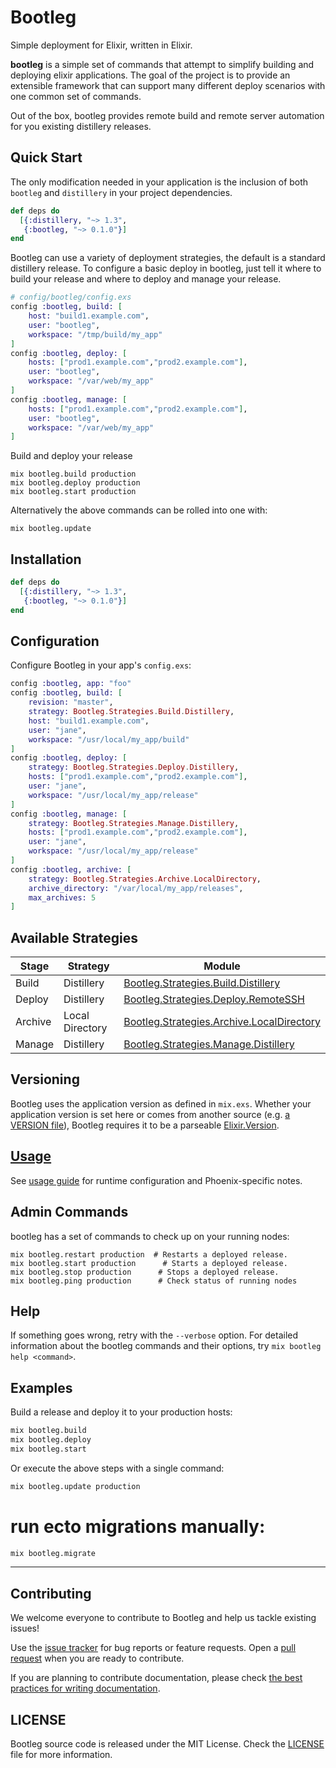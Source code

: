 # Bootleg

Simple deployment for Elixir, written in Elixir.

**bootleg** is a simple set of commands that attempt to simplify building and deploying elixir applications. The goal of the project is to provide an extensible framework that can support many different deploy scenarios with one common set of commands.

Out of the box, bootleg provides remote build and remote server automation for you existing distillery releases.

## Quick Start

The only modification needed in your application is the inclusion of both `bootleg` and `distillery` in your project dependencies.

```elixir
def deps do
  [{:distillery, "~> 1.3",
   {:bootleg, "~> 0.1.0"}]
end
```

Bootleg can use a variety of deployment strategies, the default is a standard distillery release. To configure a basic deploy in bootleg, just tell it where to build your release and where to deploy and manage your release.

```elixir
# config/bootleg/config.exs
config :bootleg, build: [
	host: "build1.example.com",
	user: "bootleg",
	workspace: "/tmp/build/my_app"
]
config :bootleg, deploy: [
	hosts: ["prod1.example.com","prod2.example.com"],
	user: "bootleg",
	workspace: "/var/web/my_app"
]
config :bootleg, manage: [
	hosts: ["prod1.example.com","prod2.example.com"],
	user: "bootleg",
	workspace: "/var/web/my_app"
]
```

Build and deploy your release

```console
mix bootleg.build production
mix bootleg.deploy production
mix bootleg.start production
```

Alternatively the above commands can be rolled into one with:

```console
mix bootleg.update
```

## Installation

```elixir
def deps do
  [{:distillery, "~> 1.3",
   {:bootleg, "~> 0.1.0"}]
end
```

## Configuration

Configure Bootleg in your app's `config.exs`:

```elixir
config :bootleg, app: "foo"
config :bootleg, build: [
	revision: "master",
	strategy: Bootleg.Strategies.Build.Distillery,
	host: "build1.example.com",
	user: "jane",
	workspace: "/usr/local/my_app/build"
]
config :bootleg, deploy: [
	strategy: Bootleg.Strategies.Deploy.Distillery,
	hosts: ["prod1.example.com","prod2.example.com"],
	user: "jane",
	workspace: "/usr/local/my_app/release"
]
config :bootleg, manage: [
	strategy: Bootleg.Strategies.Manage.Distillery,
	hosts: ["prod1.example.com","prod2.example.com"],
	user: "jane",
	workspace: "/usr/local/my_app/release"
]
config :bootleg, archive: [
	strategy: Bootleg.Strategies.Archive.LocalDirectory,
	archive_directory: "/var/local/my_app/releases",
	max_archives: 5
]
```

## Available Strategies

| Stage     | Strategy        | Module                                     |
|-----------|-----------------|--------------------------------------------|
| Build     | Distillery  | [Bootleg.Strategies.Build.Distillery](lib/strategies/build/distillery.ex)         |
| Deploy    | Distillery  | [Bootleg.Strategies.Deploy.RemoteSSH](lib/strategies/deploy/distillery.ex)        |
| Archive   | Local Directory | [Bootleg.Strategies.Archive.LocalDirectory](lib/strategies/archive/local_directory.ex)  |
| Manage     | Distillery  | [Bootleg.Strategies.Manage.Distillery](lib/strategies/administration/distillery.ex)|


## Versioning

Bootleg uses the application version as defined in `mix.exs`. Whether your application version is set here or comes from another source (e.g. [a VERSION file](https://gist.github.com/jeffweiss/9df547a4e472e3cf5bd3)), Bootleg requires it to be a parseable [Elixir.Version](https://hexdocs.pm/elixir/Version.html).

## [Usage](USAGE.md)

See [usage guide](USAGE.md) for runtime configuration and Phoenix-specific notes.

## Admin Commands

bootleg has a set of commands to check up on your running nodes:

```console
mix bootleg.restart production  # Restarts a deployed release.
mix bootleg.start production      # Starts a deployed release.
mix bootleg.stop production      # Stops a deployed release.
mix bootleg.ping production      # Check status of running nodes
```


## Help

If something goes wrong, retry with the `--verbose` option. 
For detailed information about the bootleg commands and their options, try `mix bootleg help <command>`.

## Examples

Build a release and deploy it to your production hosts:

```sh
mix bootleg.build
mix bootleg.deploy
mix bootleg.start
```

Or execute the above steps with a single command:

```sh
mix bootleg.update production
```

# run ecto migrations manually:

```sh
mix bootleg.migrate
```
-----

## Contributing

We welcome everyone to contribute to Bootleg and help us tackle existing issues!

Use the [issue tracker][issues] for bug reports or feature requests.
Open a [pull request][pulls] when you are ready to contribute.

If you are planning to contribute documentation, please check
[the best practices for writing documentation][writing-docs].


## LICENSE

Bootleg source code is released under the MIT License.
Check the [LICENSE](LICENSE) file for more information.

  [issues]: https://github.com/labzero/bootleg/issues
  [pulls]: https://github.com/labzero/bootleg/pulls
  [writing-docs]: http://elixir-lang.org/docs/stable/elixir/writing-documentation.html



